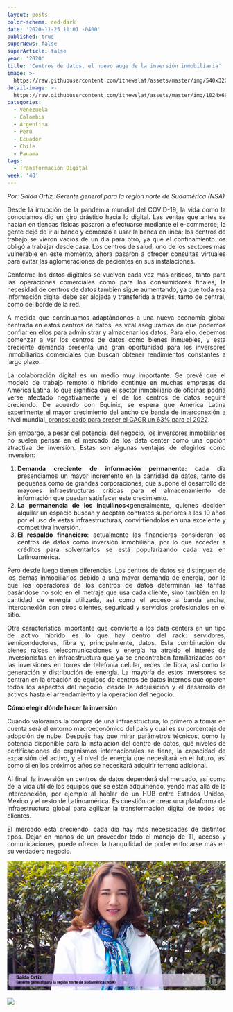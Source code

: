 ```yaml
---
layout: posts
color-schema: red-dark
date: '2020-11-25 11:01 -0400'
published: true
superNews: false
superArticle: false
year: '2020'
title: 'Centros de datos, el nuevo auge de la inversión inmobiliaria'
image: >-
  https://raw.githubusercontent.com/itnewslat/assets/master/img/540x320/Saida-Ortiz-p.jpg
detail-image: >-
  https://raw.githubusercontent.com/itnewslat/assets/master/img/1024x680/Saida-Ortiz-g.jpg
categories:
  - Venezuela
  - Colombia
  - Argentina
  - Perú
  - Ecuador
  - Chile
  - Panama
tags:
  - Transformación Digital
week: '48'
---
```

<p style="text-align: justify;"><strong><em> </em></strong><em>Por: </em><em>Saida Ortíz, Gerente general para la región norte de Sudamérica (NSA)</em></p>
<p style="text-align: justify;">Desde la irrupción de la pandemia mundial del COVID-19, la vida como la conocíamos dio un giro drástico hacia lo digital. Las ventas que antes se hacían en tiendas físicas pasaron a efectuarse mediante el e-commerce; la gente dejó de ir al banco y comenzó a usar la banca en línea; los centros de trabajo se vieron vacíos de un día para otro, ya que el confinamiento los obligó a trabajar desde casa. Los centros de salud, uno de los sectores más vulnerable en este momento, ahora pasaron a ofrecer consultas virtuales para evitar las aglomeraciones de pacientes en sus instalaciones.</p>
<p style="text-align: justify;">Conforme los datos digitales se vuelven cada vez más críticos, tanto para las operaciones comerciales como para los consumidores finales, la necesidad de centros de datos también sigue aumentando, ya que toda esa información digital debe ser alojada y transferida a través, tanto de central, como del borde de la red.</p>
<p style="text-align: justify;">A medida que continuamos adaptándonos a una nueva economía global centrada en estos centros de datos, es vital asegurarnos de que podemos confiar en ellos para administrar y almacenar los datos. Para ello, debemos comenzar a ver los centros de datos como bienes inmuebles, y esta creciente demanda presenta una gran oportunidad para los inversores inmobiliarios comerciales que buscan obtener rendimientos constantes a largo plazo.</p>
<p style="text-align: justify;">La colaboración digital es un medio muy importante. Se prevé que el modelo de trabajo remoto o híbrido continúe en muchas empresas de América Latina, lo que significa que el sector inmobiliario de oficinas podría verse afectado negativamente y el de los centros de datos seguirá creciendo. De acuerdo con Equinix, se espera que América Latina experimente el mayor crecimiento del ancho de banda de interconexión a nivel mundial<a href="http://investor.equinix.com/news-releases/news-release-details/private-connectivity-edge-forecast-grow-more-50-percent-annually">, pronosticado para crecer el CAGR un 63% para el 2022</a>.</p>
<p style="text-align: justify;">Sin embargo, a pesar del potencial del negocio, los inversores inmobiliarios no suelen pensar en el mercado de los data center como una opción atractiva de inversión. Estas son algunas ventajas de elegirlos como inversión:</p>

<ol style="text-align: justify;">
	<li><strong>Demanda creciente de información permanente: </strong>cada día presenciamos un mayor incremento en la cantidad de datos, tanto de pequeñas como de grandes corporaciones, que supone el desarrollo de mayores infraestructuras críticas para el almacenamiento de información que puedan satisfacer este crecimiento.</li>
	<li><strong>La permanencia de los inquilinos&lt;</strong>generalmente, quienes deciden alquilar un espacio buscan y aceptan contratos superiores a los 10 años por el uso de estas infraestructuras, convirtiéndolos en una excelente y competitiva inversión.</li>
	<li><strong>El respaldo financiero</strong>: actualmente las financieras consideran los centros de datos como inversión inmobiliaria, por lo que acceder a créditos para solventarlos se está popularizando cada vez en Latinoamérica.</li>
</ol>
<p style="text-align: justify;">Pero desde luego tienen diferencias. Los centros de datos se distinguen de los demás inmobiliarios debido a una mayor demanda de energía, por lo que los operadores de los centros de datos determinan las tarifas basándose no solo en el metraje que usa cada cliente, sino también en la cantidad de energía utilizada, así como el acceso a banda ancha, interconexión con otros clientes, seguridad y servicios profesionales en el sitio.</p>
<p style="text-align: justify;">Otra característica importante que convierte a los data centers en un tipo de activo híbrido es lo que hay dentro del rack: servidores, semiconductores, fibra y, principalmente, datos. Esta combinación de bienes raíces, telecomunicaciones y energía ha atraído el interés de inversionistas en infraestructura que ya se encontraban familiarizados con las inversiones en torres de telefonía celular, redes de fibra, así como la generación y distribución de energía. La mayoría de estos inversores se centran en la creación de equipos de centros de datos internos que operen todos los aspectos del negocio, desde la adquisición y el desarrollo de activos hasta el arrendamiento y la operación del negocio.</p>
<p style="text-align: justify;"><strong>Cómo elegir dónde hacer la inversión</strong></p>
<p style="text-align: justify;">Cuando valoramos la compra de una infraestructura, lo primero a tomar en cuenta será el entorno macroeconómico del país y cuál es su porcentaje de adopción de nube. Después hay que mirar parámetros técnicos, como la potencia disponible para la instalación del centro de datos, qué niveles de certificaciones de organismos internacionales se tiene, la capacidad de expansión del activo, y el nivel de energía que necesitará en el futuro, así como si en los próximos años se necesitará adquirir terreno adicional.</p>
<p style="text-align: justify;">Al final, la inversión en centros de datos dependerá del mercado, así como de la vida útil de los equipos que se están adquiriendo, yendo más allá de la interconexión, por ejemplo al hablar de un HUB entre Estados Unidos, México y el resto de Latinoamérica. Es cuestión de crear una plataforma de infraestructura global para agilizar la transformación digital de todos los clientes.</p>
<p style="text-align: justify;">El mercado está creciendo, cada día hay más necesidades de distintos tipos. Dejar en manos de un proveedor todo el manejo de TI, acceso y comunicaciones, puede ofrecer la tranquilidad de poder enfocarse más en su verdadero negocio.</p>

![](https://raw.githubusercontent.com/itnewslat/assets/master/img/540x320/Saida-Ortiz-p.jpg)

<img src="https://tracker.metricool.com/c3po.jpg?hash=56f88a41e39ab42c063cc51676587a04"/>
